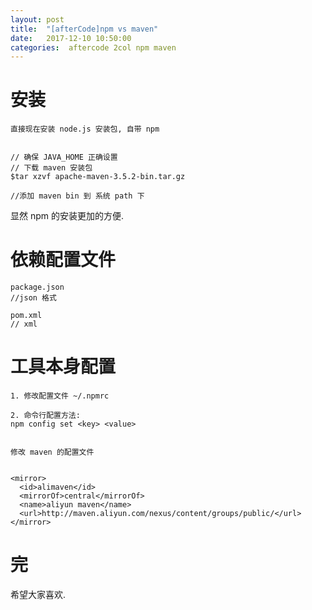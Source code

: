 ```yaml
---
layout: post
title:  "[afterCode]npm vs maven"
date:   2017-12-10 10:50:00
categories:  aftercode 2col npm maven
---
```



# 安装


```npm
直接现在安装 node.js 安装包, 自带 npm
```

```maven

// 确保 JAVA_HOME 正确设置
// 下载 maven 安装包
$tar xzvf apache-maven-3.5.2-bin.tar.gz

//添加 maven bin 到 系统 path 下
```

显然 npm 的安装更加的方便.

# 依赖配置文件

```
package.json
//json 格式
```

```
pom.xml
// xml
```

# 工具本身配置

```npm
1. 修改配置文件 ~/.npmrc

2. 命令行配置方法:
npm config set <key> <value>
``` 

```maven

修改 maven 的配置文件


<mirror>
  <id>alimaven</id>
  <mirrorOf>central</mirrorOf>
  <name>aliyun maven</name>
  <url>http://maven.aliyun.com/nexus/content/groups/public/</url>
</mirror>

``` 


# 完
希望大家喜欢.